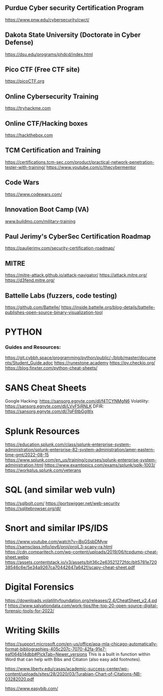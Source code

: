 ## Purdue Cyber security Certification Program
https://www.pnw.edu/cybersecurity/cwct/

## Dakota State University (Doctorate in Cyber Defense)
https://dsu.edu/programs/phdcd/index.html

## Pico CTF (Free CTF site)
https://picoCTF.org

## Online Cybersecurity Training
https://tryhackme.com 

## Online CTF/Hacking boxes
https://hackthebox.com 

## TCM Certification and Training
https://certifications.tcm-sec.com/product/practical-network-penetration-tester-with-training/ 
https://www.youtube.com/c/thecybermentor 

## Code Wars
https://www.codewars.com/

## Innovation Boot Camp (VA)
www.buildmo.com/military-training

## Paul Jerimy's CyberSec Certification Roadmap
https://pauljerimy.com/security-certification-roadmap/

## MITRE
https://mitre-attack.github.io/attack-navigator/
https://attack.mitre.org/
https://d3fend.mitre.org/

## Battelle Labs (fuzzers, code testing)
https://github.com/Battelle/
https://inside.battelle.org/blog-details/battelle-publishes-open-source-binary-visualization-tool 



#
# PYTHON
### Guides and Resources:
https://git.cybbh.space/programming/python/public/-/blob/master/documents/Student_Guide.adoc
https://runestone.academy
https://py.checkio.org/
https://blog.finxter.com/python-cheat-sheets/
# 


#
# SANS Cheat Sheets
Google Hacking: https://sansorg.egnyte.com/dl/f4TCYNMgN6
Volatility: https://sansorg.egnyte.com/dl/LVvF5jRNLK
DFIR: https://sansorg.egnyte.com/dl/7qF6tbGgWx
#


# Splunk Resources
https://education.splunk.com/class/splunk-enterprise-system-administration/splunk-enterprise-82-system-administration/amer-eastern-time-gmt/2022-08-15
https://www.splunk.com/en_us/training/courses/splunk-enterprise-system-administration.html
https://www.examtopics.com/exams/splunk/splk-1003/
https://workplus.splunk.com/veterans
#

# SQL (and similar web vuln)
https://sqlbolt.com/
https://portswigger.net/web-security
https://sqlitebrowser.org/dl/
#


# Snort and similar IPS/IDS
https://www.youtube.com/watch?v=iBsGSsbDMyw
https://samsclass.info/ipv6/proj/projL3-scapy-ra.html
https://cdn.comparitech.com/wp-content/uploads/2019/06/tcpdump-cheat-sheet.webp
https://assets.contentstack.io/v3/assets/blt36c2e63521272fdc/blt5781e72038546c6e/5e34a9267ca70442647a642f/scapy-cheat-sheet.pdf


#

# Digital Forensics
https://downloads.volatilityfoundation.org/releases/2.4/CheatSheet_v2.4.pdf
https://www.salvationdata.com/work-tips/the-top-20-open-source-digital-forensic-tools-for-2022/ 
#




# Writing Skills
https://support.microsoft.com/en-us/office/apa-mla-chicago-automatically-format-bibliographies-405c207c-7070-42fa-91e7-eaf064b14dbb#PickTab=Newer_versions
This is a built in function within  Word that can help with Bibs and Citiaton (also easy add footnotes). 

https://www.liberty.edu/casas/academic-success-center/wp-content/uploads/sites/28/2020/03/Turabian-Chart-of-Citations-NB-03282020.pdf

https://www.easybib.com/
